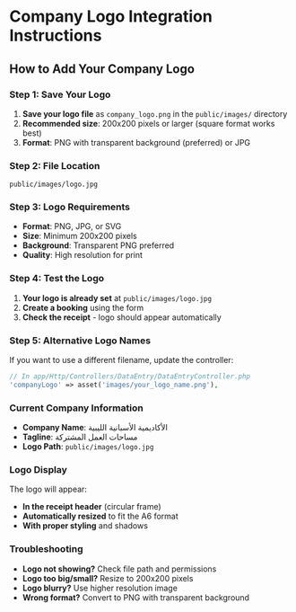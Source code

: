 # Company Logo Integration Instructions

## How to Add Your Company Logo

### Step 1: Save Your Logo
1. **Save your logo file** as `company_logo.png` in the `public/images/` directory
2. **Recommended size**: 200x200 pixels or larger (square format works best)
3. **Format**: PNG with transparent background (preferred) or JPG

### Step 2: File Location
```
public/images/logo.jpg
```

### Step 3: Logo Requirements
- **Format**: PNG, JPG, or SVG
- **Size**: Minimum 200x200 pixels
- **Background**: Transparent PNG preferred
- **Quality**: High resolution for print

### Step 4: Test the Logo
1. **Your logo is already set** at `public/images/logo.jpg`
2. **Create a booking** using the form
3. **Check the receipt** - logo should appear automatically

### Step 5: Alternative Logo Names
If you want to use a different filename, update the controller:
```php
// In app/Http/Controllers/DataEntry/DataEntryController.php
'companyLogo' => asset('images/your_logo_name.png'),
```

### Current Company Information
- **Company Name**: الأكاديمية الأسبانية الليبية
- **Tagline**: مساحات العمل المشتركة
- **Logo Path**: `public/images/logo.jpg`

### Logo Display
The logo will appear:
- **In the receipt header** (circular frame)
- **Automatically resized** to fit the A6 format
- **With proper styling** and shadows

### Troubleshooting
- **Logo not showing?** Check file path and permissions
- **Logo too big/small?** Resize to 200x200 pixels
- **Logo blurry?** Use higher resolution image
- **Wrong format?** Convert to PNG with transparent background
